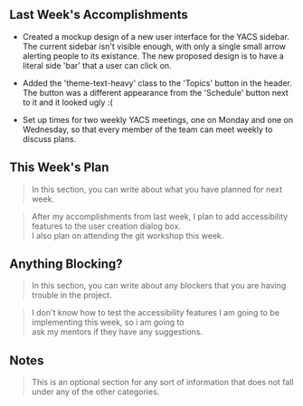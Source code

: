 ## Last Week's Accomplishments

- Created a mockup design of a new user interface for the YACS sidebar. The current sidebar isn't visible enough, with only a single small arrow alerting people to its existance. The new proposed design is to have a literal side 'bar' that a user can click on.

- Added the 'theme-text-heavy' class to the 'Topics' button in the header. The button was a different appearance from the 'Schedule' button next to it and it looked ugly :(

- Set up times for two weekly YACS meetings, one on Monday and one on Wednesday, so that every member of the team can meet weekly to discuss plans.

## This Week's Plan

> In this section, you can write about what you have planned for next week.

> After my accomplishments from last week, I plan to add accessibility features to the user creation dialog box. \
> I also plan on attending the git workshop this week.

## Anything Blocking?

> In this section, you can write about any blockers that you are having trouble in the project.

> I don't know how to test the accessibility features I am going to be implementing this week, so i am going to \
> ask my mentors if they have any suggestions.

## Notes

> This is an optional section for any sort of information that does not fall under any of the other categories.
